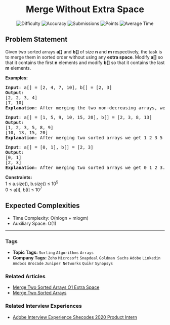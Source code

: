 <h1 align="center">Merge Without Extra Space</h1>

<p align="center">
  <img alt="Difficulty" title="Difficulty" src="https://custom-icon-badges.demolab.com/badge/Difficulty: Medium-1F222E?style=for-the-badge&logoColor=white&logo=fire"/>
  <img alt="Accuracy" title="Accuracy" src="https://custom-icon-badges.demolab.com/badge/Accuracy: 32.01%25-1F222E?style=for-the-badge&logoColor=white&logo=target"/>
  <img alt="Submissions" title="Submissions" src="https://custom-icon-badges.demolab.com/badge/Submissions: 305K+-1F222E?style=for-the-badge&logoColor=white&logo=repo"/>
  <img alt="Points" title="Points" src="https://custom-icon-badges.demolab.com/badge/Points: 4-1F222E?style=for-the-badge&logoColor=white&logo=award"/>
  <img alt="Average Time" title="Average Time" src="https://custom-icon-badges.demolab.com/badge/Average%20Time: 20m-1F222E?style=for-the-badge&logoColor=white&logo=clock"/>
</p>

## Problem Statement

Given two sorted arrays <b>a[]</b> and <b>b[] </b>of size <b>n </b>and <b>m </b>respectively, the task is to merge them in sorted order without using any <b>extra space</b>. Modify <b>a[]</b> so that it contains the first <b>n</b> elements and modify <b>b[]</b> so that it contains the last <b>m</b> elements.

<b>Examples:</b>

<pre><b>Input</b>: a[] = [2, 4, 7, 10], b[] = [2, 3]
<b>Output</b>:<br>[2, 2, 3, 4]<br>[7, 10]
<b>Explanation</b>: After merging the two non-decreasing arrays, we get, 2 2 3 4 7 10</pre>

<pre><b>Input</b>: a[] = [1, 5, 9, 10, 15, 20], b[] = [2, 3, 8, 13]
<b>Output</b>:<br>[1, 2, 3, 5, 8, 9]<br>[10, 13, 15, 20]
<b>Explanation</b>: After merging two sorted arrays we get 1 2 3 5 8 9 10 13 15 20.
</pre>

<pre><b>Input</b>: a[] = [0, 1], b[] = [2, 3]
<b>Output</b>:<br>[0, 1]<br>[2, 3]
<b>Explanation</b>: After merging two sorted arrays we get 0 1 2 3.</pre>

<b>Constraints:</b><br>1 ≤ a.size(), b.size() ≤ 10<sup>5</sup><br>0 ≤ a[i], b[i] ≤ 10<sup>7</sup>

## Expected Complexities
- Time Complexity: O(nlogn + mlogm)
- Auxiliary Space: O(1)

<hr>

### Tags
- **Topic Tags:** `Sorting` `Algorithms` `Arrays`
- **Company Tags:** `Zoho` `Microsoft` `Snapdeal` `Goldman Sachs` `Adobe` `Linkedin` `Amdocs` `Brocade` `Juniper Networks` `Quikr` `Synopsys`

### Related Articles
- [Merge Two Sorted Arrays O1 Extra Space](https://www.geeksforgeeks.org/merge-two-sorted-arrays-o1-extra-space/)
- [Merge Two Sorted Arrays](https://www.geeksforgeeks.org/merge-two-sorted-arrays/)

### Related Interview Experiences
- [Adobe Interview Experience Shecodes 2020 Product Intern](https://www.geeksforgeeks.org/adobe-interview-experience-shecodes-2020-product-intern/)
